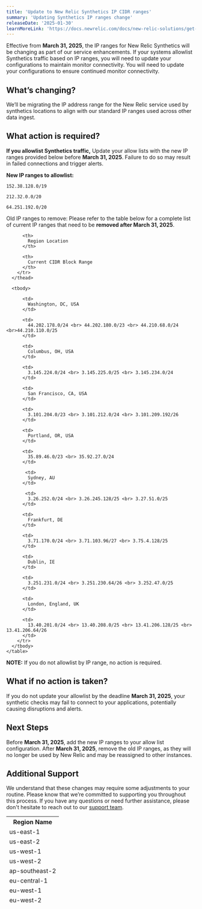 ```yaml
---
title: 'Update to New Relic Synthetics IP CIDR ranges'
summary: 'Updating Synthetics IP ranges change'
releaseDate: '2025-01-30'
learnMoreLink: 'https://docs.newrelic.com/docs/new-relic-solutions/get-started/networks/#synthetics' 
---
```


Effective from **March 31, 2025**, the IP ranges for New Relic Synthetics will be changing as part of our service enhancements. If your systems allowlist Synthetics traffic based on IP ranges, you will need to update your configurations to maintain monitor connectivity. You will need to update your configurations to ensure continued monitor connectivity.

## What’s changing? 
We’ll be migrating the IP address range for the New Relic service used by synthetics locations to align with our standard IP ranges used across other data ingest. 

## What action is required? 

**If you allowlist Synthetics traffic,** Update your allow lists with the new IP ranges provided below before **March 31, 2025**. Failure to do so may result in failed connections and trigger alerts.

**New IP ranges to allowlist:**

`152.38.128.0/19`

`212.32.0.0/20`

`64.251.192.0/20`

Old IP ranges to remove: Please refer to the table below for a complete list of current IP ranges that need to be **removed after March 31, 2025**.

<table>
      <thead>
        <tr>
          <th>
            Region Name
          </th>

          <th>
            Region Location
          </th>

          <th>
            Current CIDR Block Range
          </th>
        </tr>
      </thead>

      <tbody>
<tr>
          <td>
            us-east-1
          </td>

          <td>
            Washington, DC, USA
          </td>

          <td>
            44.202.178.0/24 <br> 44.202.180.0/23 <br> 44.210.68.0/24 <br>44.210.110.0/25
          </td>
<tr> 
          <td>
            us-east-2
          </td>

          <td>
            Columbus, OH, USA
          </td>

          <td>
            3.145.224.0/24 <br> 3.145.225.0/25 <br> 3.145.234.0/24
          </td>
<tr>
          <td>
           us-west-1
          </td>

          <td>
            San Francisco, CA, USA
          </td>

          <td>
            3.101.204.0/23 <br> 3.101.212.0/24 <br> 3.101.209.192/26
          </td>
<tr>
          <td>
            us-west-2
          </td>

          <td>
            Portland, OR, USA
          </td>

          <td>
            35.89.46.0/23 <br> 35.92.27.0/24
          </td>
<tr>
          <td>
            ap-southeast-2
          </td>
          
           <td>
            Sydney, AU
          </td>

           <td>
            3.26.252.0/24 <br> 3.26.245.128/25 <br> 3.27.51.0/25
          </td>
<tr>
          <td>
            eu-central-1
          </td>

          <td>
            Frankfurt, DE
          </td>

          <td>
            3.71.170.0/24 <br> 3.71.103.96/27 <br> 3.75.4.128/25
          </td>
<tr>
          <td>
            eu-west-1
          </td>

          <td>
            Dublin, IE
          </td>

          <td>
            3.251.231.0/24 <br> 3.251.230.64/26 <br> 3.252.47.0/25
          </td>
<tr>
          <td>
            eu-west-2
          </td>

          <td>
            London, England, UK
          </td>

          <td>
            13.40.201.0/24 <br> 13.40.208.0/25 <br> 13.41.206.128/25 <br> 13.41.206.64/26
          </td>
        </tr>
      </tbody>
    </table>

**NOTE:** If you do not allowlist by IP range, no action is required.

## What if no action is taken?

If you do not update your allowlist by the deadline **March 31, 2025**, your synthetic checks may fail to connect to your applications, potentially causing disruptions and alerts.

## Next Steps

Before **March 31, 2025**,  add the new IP ranges to your allow list configuration.
After **March 31, 2025**, remove the old IP ranges, as they will no longer be used by New Relic and may be reassigned to other instances.

## Additional Support

We understand that these changes may require some adjustments to your routine. Please know that we’re committed to supporting you throughout this process. If you have any questions or need further assistance, please don't hesitate to reach out to our [support team](https://support.newrelic.com/s/).